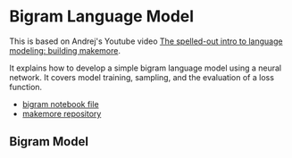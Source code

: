 # Bigram Language Model

This is based on Andrej's Youtube video [The spelled-out intro to language modeling: building makemore](https://www.youtube.com/watch?v=PaCmpygFfXo).

It explains how to develop a simple bigram language model using a neural network. It covers model training, sampling, and the evaluation of a loss function.

- [bigram notebook file](https://github.com/karpathy/nn-zero-to-hero/blob/master/lectures/makemore/makemore_part1_bigrams.ipynb)
- [makemore repository](https://github.com/karpathy/makemore)

## Bigram Model
